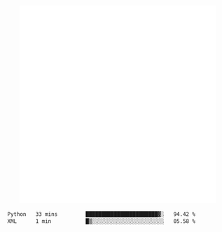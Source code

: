 <div align="center">
    <a href="https://konst.fish">
        <img src="https://raw.githubusercontent.com/konstfish/konstfish/master/fish.svg" alt="Logo" width="450"/>
    </a>
</div>

<!--START_SECTION:waka-->
```text
Python   33 mins         ███████████████████████▓░   94.42 % 
XML      1 min           █▒░░░░░░░░░░░░░░░░░░░░░░░   05.58 % 
```
<!--END_SECTION:waka-->
